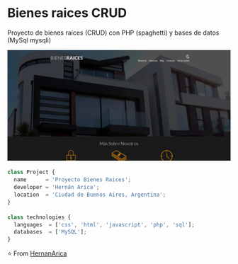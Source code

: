 # Bienes raices CRUD
Proyecto de bienes raíces (CRUD) con PHP (spaghetti) y bases de datos (MySql mysqli)

<p align="center">
  <img src="https://github.com/Hernanarica/Bienes_raices-CRUD/blob/main/src/img/port.jpg" />
</p>

```js
class Project {
  name      = 'Proyecto Bienes Raices';
  developer = 'Hernán Arica';
  location  = 'Ciudad de Buenos Aires, Argentina';
}

class technologies {
  languages  = ['css', 'html', 'javascript', 'php', 'sql'];
  databases  = ['MySQL'];
}
```

⭐️ From [HernanArica](https://github.com/Hernanarica)

